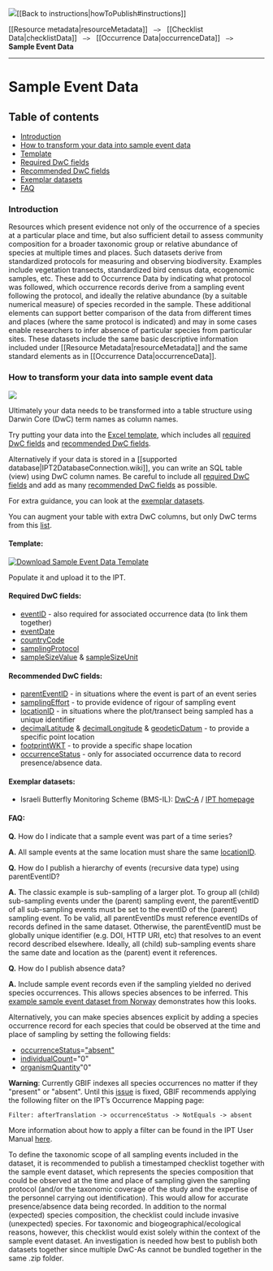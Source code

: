 <img src='https://github.com/gbif/ipt/wiki/gbif-ipt-docs/ipt2/arrow-back-24.png' />[[Back to instructions|howToPublish#instructions]]

[[Resource metadata|resourceMetadata]] &nbsp;&nbsp;``—>``&nbsp;&nbsp; [[Checklist Data|checklistData]] &nbsp;&nbsp;``—>``&nbsp;&nbsp; [[Occurrence Data|occurrenceData]] &nbsp;&nbsp;``—>``&nbsp;&nbsp; **Sample Event Data**

---

# Sample Event Data

## Table of contents
+ [Introduction](sampleEventData#introduction)
+ [How to transform your data into sample event data](sampleEventData#how-to-transform-your-data-into-sample-event-data)
+ [Template](sampleEventData#template)
+ [Required DwC fields](sampleEventData#required-dwc-fields)
+ [Recommended DwC fields](sampleEventData#recommended-dwc-fields)
+ [Exemplar datasets](sampleEventData#exemplar-datasets)
+ [FAQ](sampleEventData#faq)

### Introduction
Resources which present evidence not only of the occurrence of a species at a particular place and time, but also sufficient detail to assess community composition for a broader taxonomic group or relative abundance of species at multiple times and places.  Such datasets derive from standardized protocols for measuring and observing biodiversity.  Examples include vegetation transects, standardized bird census data, ecogenomic samples, etc. These add to Occurrence Data by indicating what protocol was followed, which occurrence records derive from a sampling event following the protocol, and ideally the relative abundance (by a suitable numerical measure) of species recorded in the sample.  These additional elements can support better comparison of the data from different times and places (where the same protocol is indicated) and may in some cases enable researchers to infer absence of particular species from particular sites. These datasets include the same basic descriptive information included under [[Resource Metadata|resourceMetadata]] and the same standard elements as in [[Occurrence Data|occurrenceData]].

### How to transform your data into sample event data

<img src='https://github.com/gbif/ipt/wiki/gbif-ipt-docs/ipt2/flow-sed.png' />

Ultimately your data needs to be transformed into a table structure using Darwin Core (DwC) term names as column names. 

Try putting your data into the [Excel template](sampleEventData#template), which includes all [required DwC fields](sampleEventData#required-dwc-fields) and [recommended DwC fields](sampleEventData#recommended-dwc-fields). 

Alternatively if your data is stored in a [[supported database|IPT2DatabaseConnection.wiki]], you can write an SQL table (view) using DwC column names. Be careful to include all [required DwC fields](sampleEventData#required-dwc-fields) and add as many [recommended DwC fields](sampleEventData#recommended-dwc-fields) as possible. 

For extra guidance, you can look at the [exemplar datasets](sampleEventData#exemplar-datasets). 

You can augment your table with extra DwC columns, but only DwC terms from this [list](http://rs.gbif.org/core/dwc_event_2015_05_29.xml).

#### Template: 
[![Download Sample Event Data Template][2]][1]

Populate it and upload it to the IPT.

  [1]: https://github.com/gbif/ipt/wiki/gbif-ipt-docs/downloads/event_ipt_template_v1.xlsx
  [2]: https://github.com/gbif/ipt/wiki/gbif-ipt-docs/ipt2/excel-template.png (Sample Event Data Template)

#### Required DwC fields: 
* [eventID](http://rs.tdwg.org/dwc/terms/#eventID) - also required for associated occurrence data (to link them together)
* [eventDate](http://rs.tdwg.org/dwc/terms/#eventDate)
* [countryCode](http://rs.tdwg.org/dwc/terms/#countryCode)
* [samplingProtocol](http://rs.tdwg.org/dwc/terms/#samplingProtocol)
* [sampleSizeValue](http://rs.tdwg.org/dwc/terms/#sampleSizeValue) & [sampleSizeUnit](http://rs.tdwg.org/dwc/terms/#sampleSizeUnit)

#### Recommended DwC fields: 
* [parentEventID](http://rs.tdwg.org/dwc/terms/#parentEventID) - in situations where the event is part of an event series
* [samplingEffort](http://rs.tdwg.org/dwc/terms/#samplingEffort) - to provide evidence of rigour of sampling event
* [locationID](http://rs.tdwg.org/dwc/terms/#locationID) - in situations where the plot/transect being sampled has a unique identifier
* [decimalLatitude](http://rs.tdwg.org/dwc/terms/#decimalLatitude) & [decimalLongitude](http://rs.tdwg.org/dwc/terms/#decimalLongitude) & [geodeticDatum](http://rs.tdwg.org/dwc/terms/#geodeticDatum) - to provide a specific point location
* [footprintWKT](http://rs.tdwg.org/dwc/terms/#footprintWKT) - to provide a specific shape location
* [occurrenceStatus](http://rs.tdwg.org/dwc/terms/#occurrenceStatus) - only for associated occurrence data to record presence/absence data.

#### Exemplar datasets: 
* Israeli Butterfly Monitoring Scheme (BMS-IL): [DwC-A](http://cloud.gbif.org/eubon/archive.do?r=butterflies-monitoring-scheme-il&v=6.12) / [IPT homepage](http://cloud.gbif.org/eubon/resource?r=butterflies-monitoring-scheme-il)

#### FAQ:

**Q.** How do I indicate that a sample event was part of a time series?

**A.** All sample events at the same location must share the same [locationID](http://rs.tdwg.org/dwc/terms/#locationID).

**Q.** How do I publish a hierarchy of events (recursive data type) using parentEventID?

**A.** The classic example is sub-sampling of a larger plot. To group all (child) sub-sampling events under the (parent) sampling event, the parentEventID of all sub-sampling events must be set to the eventID of the (parent) sampling event. To be valid, all parentEventIDs must reference eventIDs of records defined in the same dataset. Otherwise, the parentEventID must be globally unique identifier (e.g. DOI, HTTP URI, etc) that resolves to an event record described elsewhere. Ideally, all (child) sub-sampling events share the same date and location as the (parent) event it references. 

**Q.** How do I publish absence data?

**A.** Include sample event records even if the sampling yielded no derived species occurrences. This allows species absences to be inferred. This [example sample event dataset from Norway](http://gbif.vm.ntnu.no/ipt/resource?r=lepidurus-arcticus-survey_northeast-greenland_2013) demonstrates how this looks.  

Alternatively, you can make species absences explicit by adding a species occurrence record for each species that could be observed at the time and place of sampling by setting the following fields:

* [occurrenceStatus](http://rs.tdwg.org/dwc/terms/#occurrenceStatus)=["absent"](http://rs.gbif.org/vocabulary/gbif/occurrence_status.xml)
* [individualCount](http://rs.tdwg.org/dwc/terms/#individualCount)="0"
* [organismQuantity](http://rs.tdwg.org/dwc/terms/#organismQuantity)"0"

**Warning**: Currently GBIF indexes all species occurrences no matter if they "present" or "absent". Until this [issue](http://dev.gbif.org/issues/browse/POR-2864) is fixed, GBIF recommends applying the following filter on the IPT’s Occurrence Mapping page:

```Filter: afterTranslation -> occurrenceStatus -> NotEquals -> absent```

More information about how to apply a filter can be found in the IPT User Manual [here](https://github.com/gbif/ipt/wiki/IPT2ManualNotes.wiki#data-mapping-detail-page).

To define the taxonomic scope of all sampling events included in the dataset, it is recommended to publish a timestamped checklist together with the sample event dataset, which represents the species composition that could be observed at the time and place of sampling given the sampling protocol (and/or the taxonomic coverage of the study and the expertise of the personnel carrying out identification). This would allow for accurate presence/absence data being recorded. In addition to the normal (expected) species composition, the checklist could include invasive (unexpected) species. For taxonomic and biogeographical/ecological reasons, however, this checklist would exist solely within the context of the sample event dataset. An investigation is needed how best to publish both datasets together since multiple DwC-As cannot be bundled together in the same .zip folder. 